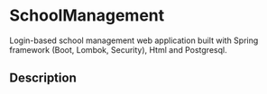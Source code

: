 # SchoolManagement
Login-based school management web application built with Spring framework (Boot, Lombok, Security), Html and Postgresql.

## Description
